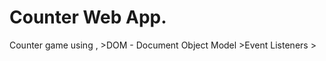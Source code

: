 # Counter Web App.

Counter game using ,
    >DOM - Document Object Model 
    >Event Listeners
    >
